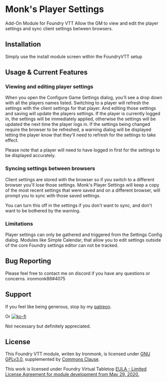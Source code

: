 # Monk's Player Settings
Add-On Module for Foundry VTT
Allow the GM to view and edit the player settings and sync client settings between browsers.

## Installation
Simply use the install module screen within the FoundryVTT setup

## Usage & Current Features

### Viewing and editing player settings

When you open the Configure Game Settings dialog, you'll see a drop down with all the players names listed.  Switching to a player will refresh the settings with the client settings for that player.  And editing those settings and saving will update the players settings.  If the player is currently logged in, the settings will be immediately applied, otherwise the settings will be updated the next time the player logs in.  If the settings being changed require the browser to be refreshed, a warning dialog will be displayed letting the player know that they'll need to refresh for the settings to take effect.

Please note that a player will need to have logged in first for the settings to be displayed accurately.

### Syncing settings between browsers

Client settings are stored with the browser so if you switch to a different browser you'll lose those settings.  Monk's Player Settings will keep a copy of the most recent settings that were saved and on a different browser, will prompt you to sync with those saved settings.

You can turn this off in the settings if you don't want to sync, and don't want to be bothered by the warning.

### Limitations

Player settings can only be gathered and triggered from the Settings Config dialog.  Modules like Simple Calendar, that allow you to edit settings outside of the core Foundry settings editor can not be tracked.

## Bug Reporting
Please feel free to contact me on discord if you have any questions or concerns. ironmonk88#4075

## Support

If you feel like being generous, stop by my <a href="https://www.patreon.com/ironmonk">patreon</a>.

Or [![ko-fi](https://ko-fi.com/img/githubbutton_sm.svg)](https://ko-fi.com/R6R7BH5MT)

Not necessary but definitely appreciated.

## License
This Foundry VTT module, writen by Ironmonk, is licensed under [GNU GPLv3.0](https://www.gnu.org/licenses/gpl-3.0.en.html), supplemented by [Commons Clause](https://commonsclause.com/).

This work is licensed under Foundry Virtual Tabletop <a href="https://foundryvtt.com/article/license/">EULA - Limited License Agreement for module development from May 29, 2020.</a>
